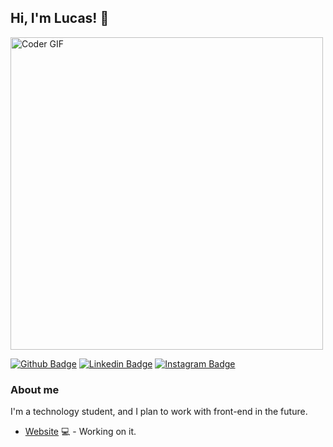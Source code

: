 

## Hi, I'm Lucas! 👋

<img src="https://media.giphy.com/media/SWoSkN6DxTszqIKEqv/giphy.gif" alt="Coder GIF" width="500">

[![Github Badge](https://img.shields.io/badge/-Github-000?style=flat-square&logo=Github&logoColor=white&link=https://github.com/fagnerpsantos)](https://github.com/LucaszLisboa)
[![Linkedin Badge](https://img.shields.io/badge/-LinkedIn-blue?style=flat-square&logo=Linkedin&logoColor=white&link=https://www.linkedin.com/in/fagnerpsantos/)](https://www.linkedin.com/in/lucas-gabriel-lisboa-alves-a079a31a6/)
[![Instagram Badge](https://img.shields.io/badge/-Instagram-purple?style=flat-square&logo=Instagram&logoColor=white&link=https://www.instagram.com/lucasz_lisboa/)](https://www.instagram.com/lucasz_lisboa/)

### About me
I'm a technology student, and I plan to work with front-end in the future.

- [Website](https://fagnerpsantos.dev/) 💻 - Working on it.

